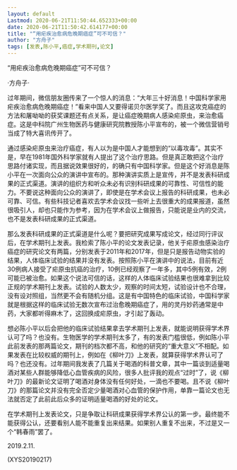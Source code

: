 ```yaml
---
layout: default
Lastmod: 2020-06-21T11:50:44.652333+00:00
date: 2020-06-21T11:50:42.614177+00:00
title: "“用疟疾治愈病危晚期癌症”可不可信？"
author: "方舟子"
tags: [发表,陈小平,癌症,学术期刊,论文]
---
```


“用疟疾治愈病危晚期癌症”可不可信？

·方舟子·

过年期间，微信朋友圈传来了一个惊人的消息：“大年三十好消息！中国科学家用疟疾治愈病危晚期癌症！”看来中国人又要得诺贝尔医学奖了。而且这攻克癌症的方法和屠呦呦的获奖课题还有点关系，是让癌症晚期病人感染疟原虫，来治愈癌症。这是中科院广州生物医药与健康研究院教授陈小平宣布的，被一个微信营销号当成了特大喜讯传开了。

通过感染疟原虫来治疗癌症，有人以为是中国人才能想到的“以毒攻毒”。其实不是，早在1981年国外科学家就有人提出了这个治疗思路。但是真正敢把这个治疗思路付诸实现，而且据说效果很好的，的确只有中国科学家。但是这个好消息是陈小平在一次面向公众的演讲中宣布的。那种演讲实质上是宣传，并不是发表科研成果的正式渠道。演讲的组织方和听众未必有识别科研成果的可靠性、可信性的能力。不要说这种面向公众的演讲了，即使是在学术会议上报告的科研成果，也未必可靠、可信。有些科技记者喜欢去学术会议找一些听上去很重大的成果报道，虽然很吸引人，却也只能作为参考，因为在学术会议上做报告，只能说是业内的交流，也不是发表科研成果的正式渠道。

那么发表科研成果的正式渠道是什么呢？要把研究成果写成论文，经过同行评议后，在学术期刊上发表。我检索了陈小平的论文发表记录，他关于疟原虫感染治疗癌症的研究论文有两篇，分别发表于2011年和2017年，但是只是报告动物实验的结果，人体临床试验的结果并没有发表。按照陈小平在演讲中的说法，目前有近30例病人接受了疟原虫抗癌的治疗，10例已经观察了一年多，其中5例有效，2例可能已被治愈。如果这个说法可信的话，这样的人体临床试验结果也很难拿到比较正规的学术期刊上发表。试验的人数太少，观察的时间太短，试验设计也不合理，没有设对照组，当然更不会有随机分组。这是有中国特色的临床试验，中国科学家就是根据这样的临床试验无数次宣布过治愈晚期癌症了，用的灵丹妙药通常是中药，大家都听得麻木了，这回换成疟原虫，才引起了轰动。

想必陈小平以后会把他的临床试验结果拿去学术期刊上发表，就能说明获得学术界认可了吗？也没有。生物医学的学术期刊太多了，有的发表门槛很低，例如陈小平此前发表的那两篇论文，期刊的档次都不高，和他的研究的“重大意义”不相配。如果发表在比较权威的期刊上，例如在《柳叶刀》上发表，就算获得学术界认可了吗？也还没有。过年期间我发表了几篇关于喝酒的科普文章，其中一篇谈到适量喝酒对某些人群能够降低心血管疾病的风险，很多人批评我的观点“过时”了，说《柳叶刀》的最新论文证明了喝酒对身体没有任何好处，一滴也不要喝。且不说《柳叶刀》的那篇论文并没有完全否定少量喝酒对心血管的保护作用，单靠一篇论文也无法就否定了此前此后众多的证明适量喝酒的好处的论文。

在学术期刊上发表论文，只是争取让科研成果获得学术界公认的第一步。最终能不能获得公认，还要看别人能不能重复出来结果。如果别人重复不出来，不过是又一个“韩春雨”罢了。

2019.2.11.

(XYS20190217)


